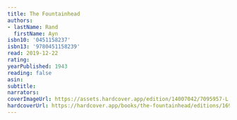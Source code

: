 ```yaml
---
title: The Fountainhead
authors:
- lastName: Rand
  firstName: Ayn
isbn10: '0451158237'
isbn13: '9780451158239'
read: 2019-12-22
rating:
yearPublished: 1943
reading: false
asin:
subtitle:
narrators:
coverImageUrl: https://assets.hardcover.app/edition/14007042/7095957-L.jpg
hardcoverUrl: https://hardcover.app/books/the-fountainhead/editions/16903532
---
```

